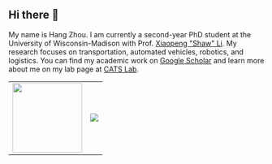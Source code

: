 ## Hi there 👋 

My name is Hang Zhou. I am currently a second-year PhD student at the University of Wisconsin-Madison with Prof. [Xiaopeng "Shaw" Li]([https://catslab.engr.wisc.edu/staff/zhou-hang/](https://catslab.engr.wisc.edu/staff/xiaopengli/)). My research focuses on transportation, automated vehicles, robotics, and logistics. You can find my academic work on [Google Scholar](https://scholar.google.co.uk/citations?user=JEih5loAAAAJ&hl) and learn more about me on my lab page at [CATS Lab](https://catslab.engr.wisc.edu/staff/zhou-hang/).

<div align="center">
  <table>
    <tr>
      <td>
        <img height="137px" src="https://github-readme-stats.vercel.app/api?username=zll-hust&hide_title=true&hide_border=true&show_icons=true&line_height=21&text_color=000&icon_color=000&bg_color=0,ea6161,ffc64d,fffc4d,52fa5a&theme=graywhite" />
      </td>
      <td>
        <img src="https://github-readme-stats.vercel.app/api/top-langs/?username=zll-hust&hide_title=true&hide_border=true&layout=compact&langs_count=6&text_color=000&icon_color=fff&bg_color=0,52fa5a,4dfcff,c64dff&theme=graywhite" />
      </td>
    </tr>
  </table>
</div>
